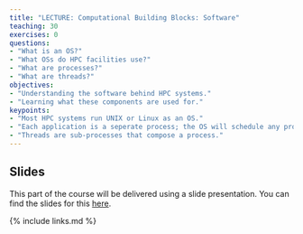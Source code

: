 ```yaml
---
title: "LECTURE: Computational Building Blocks: Software"
teaching: 30
exercises: 0
questions:
- "What is an OS?"
- "What OSs do HPC facilities use?"
- "What are processes?"
- "What are threads?"
objectives:
- "Understanding the software behind HPC systems."
- "Learning what these components are used for."
keypoints:
- "Most HPC systems run UNIX or Linux as an OS."
- "Each application is a seperate process; the OS will schedule any process."
- "Threads are sub-processes that compose a process."
---
```


## Slides

This part of the course will be delivered using a slide presentation. You can 
find the slides for this [here](../slides/14-building-blocks-software.pdf).

{% include links.md %}

